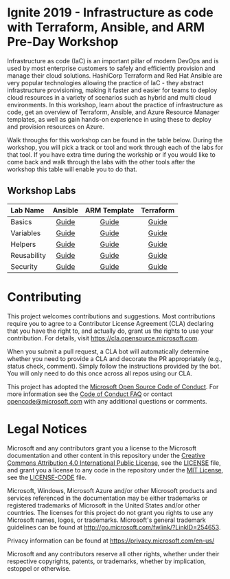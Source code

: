 # Ignite 2019 - Infrastructure as code with Terraform, Ansible, and ARM Pre-Day Workshop
Infrastructure as code (IaC) is an important pillar of modern DevOps and is used by most enterprise customers to safely and efficiently provision and manage their cloud solutions. HashiCorp Terraform and Red Hat Ansible are very popular technologies allowing the practice of IaC - they abstract infrastructure provisioning, making it faster and easier for teams to deploy cloud resources in a variety of scenarios such as hybrid and multi cloud environments. In this workshop, learn about the practice of infrastructure as code, get an overview of Terraform, Ansible, and Azure Resource Manager templates, as well as gain hands-on experience in using these to deploy and provision resources on Azure. 

Walk throughs for this workshop can be found in the table below. During the workshop, you will pick a track or tool and work through each of the labs for that tool. If you have extra time during the workship or if you would like to come back and walk through the labs with the other tools after the workshop this table will enable you to do that.

## Workshop Labs

| Lab Name      | Ansible       | ARM Template  | Terraform |
|:------------- |:-------------:|:-------------:|:-------------:|
| Basics        | [Guide](./Ansible/01%20-%20Basics/Guide.md) | [Guide](./ARM%20Template/01%20-%20Basics/Guide.md) | [Guide](./Terraform/01%20-%20Basics/Guide.md) |
| Variables     | [Guide](./Ansible/02%20-%20Variables/Guide.md) | [Guide](./ARM%20Template/02%20-%20Variables/Guide.md) | [Guide](./Terraform/02%20-%20Variables/Guide.md) |
| Helpers       | [Guide](./Ansible/03%20-%Helpers/Guide.md) | [Guide](./ARM%20Template/03%20-%Helpers/Guide.md) | [Guide](./Terraform/03%20-%20Helpers/Guide.md) |
| Reusability   | [Guide](./Ansible/04%20-%Reusability/Guide.md) | [Guide](./ARM%20Template/04%20-%Reusability/Guide.md) | [Guide](./Terraform/04%20-%20Reusability/Guide.md) |
| Security      | [Guide](./Ansible/05%20-%Security/Guide.md) | [Guide](./ARM%20Template/05%20-%Security/Guide.md) | [Guide](./Terraform/05%20-%Security/Guide.md) |








# Contributing

This project welcomes contributions and suggestions.  Most contributions require you to agree to a
Contributor License Agreement (CLA) declaring that you have the right to, and actually do, grant us
the rights to use your contribution. For details, visit https://cla.opensource.microsoft.com.

When you submit a pull request, a CLA bot will automatically determine whether you need to provide
a CLA and decorate the PR appropriately (e.g., status check, comment). Simply follow the instructions
provided by the bot. You will only need to do this once across all repos using our CLA.

This project has adopted the [Microsoft Open Source Code of Conduct](https://opensource.microsoft.com/codeofconduct/).
For more information see the [Code of Conduct FAQ](https://opensource.microsoft.com/codeofconduct/faq/) or
contact [opencode@microsoft.com](mailto:opencode@microsoft.com) with any additional questions or comments.

# Legal Notices

Microsoft and any contributors grant you a license to the Microsoft documentation and other content
in this repository under the [Creative Commons Attribution 4.0 International Public License](https://creativecommons.org/licenses/by/4.0/legalcode),
see the [LICENSE](LICENSE) file, and grant you a license to any code in the repository under the [MIT License](https://opensource.org/licenses/MIT), see the
[LICENSE-CODE](LICENSE-CODE) file.

Microsoft, Windows, Microsoft Azure and/or other Microsoft products and services referenced in the documentation
may be either trademarks or registered trademarks of Microsoft in the United States and/or other countries.
The licenses for this project do not grant you rights to use any Microsoft names, logos, or trademarks.
Microsoft's general trademark guidelines can be found at http://go.microsoft.com/fwlink/?LinkID=254653.

Privacy information can be found at https://privacy.microsoft.com/en-us/

Microsoft and any contributors reserve all other rights, whether under their respective copyrights, patents,
or trademarks, whether by implication, estoppel or otherwise.
